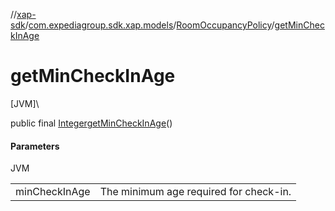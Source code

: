 //[xap-sdk](../../../index.md)/[com.expediagroup.sdk.xap.models](../index.md)/[RoomOccupancyPolicy](index.md)/[getMinCheckInAge](get-min-check-in-age.md)

# getMinCheckInAge

[JVM]\

public final [Integer](https://docs.oracle.com/javase/8/docs/api/java/lang/Integer.html)[getMinCheckInAge](get-min-check-in-age.md)()

#### Parameters

JVM

| | |
|---|---|
| minCheckInAge | The minimum age required for check-in. |
